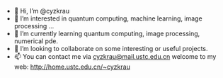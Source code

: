 - 👋 Hi, I’m @cyzkrau
- 👀 I’m interested in quantum computing, machine learning, image processing ...
- 🌱 I’m currently learning quantum computing, image processing, numerical pde. 
- 💞️ I’m looking to collaborate on some interesting or useful projects. 
- 📫 You can contact me via <a href="mailto:cyzkrau@mail.ustc.edu.cn" target="_blank">cyzkrau@mail.ustc.edu.cn</a>
welcome to my web: <a href="http://home.ustc.edu.cn/~cyzkrau" target="_blank">http://home.ustc.edu.cn/~cyzkrau</a>

<!---
cyzkrau/cyzkrau is a ✨ special ✨ repository because its `README.md` (this file) appears on your GitHub profile.
You can click the Preview link to take a look at your changes.
--->
